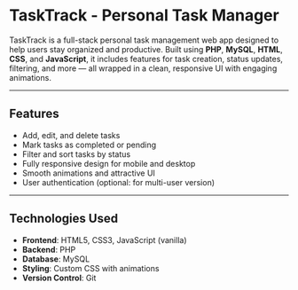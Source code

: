 
#  TaskTrack - Personal Task Manager

TaskTrack is a full-stack personal task management web app designed to help users stay organized and productive. Built using **PHP**, **MySQL**, **HTML**, **CSS**, and **JavaScript**, it includes features for task creation, status updates, filtering, and more — all wrapped in a clean, responsive UI with engaging animations.

---

##  Features

-  Add, edit, and delete tasks
-  Mark tasks as completed or pending
- Filter and sort tasks by status
- Fully responsive design for mobile and desktop
-  Smooth animations and attractive UI
-  User authentication (optional: for multi-user version)

---

##  Technologies Used

- **Frontend**: HTML5, CSS3, JavaScript (vanilla)
- **Backend**: PHP
- **Database**: MySQL
- **Styling**: Custom CSS with animations
- **Version Control**: Git


